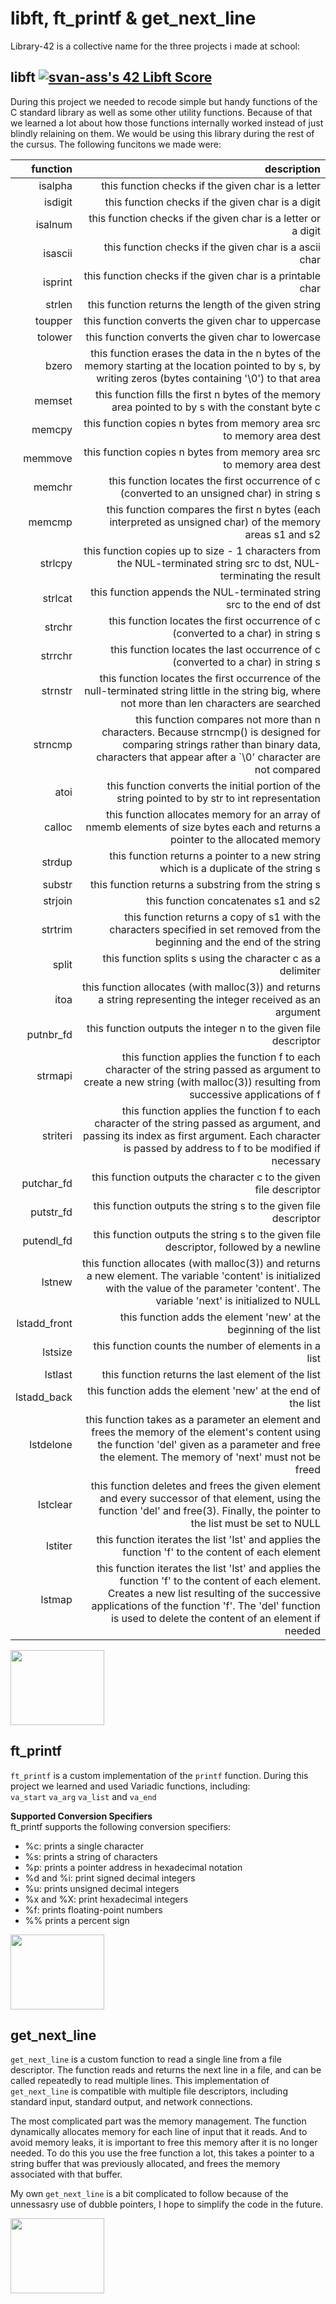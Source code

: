 # libft, ft_printf & get_next_line

Library-42 is a collective name for the three projects i made at school:

## **libft**    [![svan-ass's 42 Libft Score](https://badge42.vercel.app/api/v2/clfladlx3000608l58byc7e5w/project/2365307)](https://github.com/JaeSeoKim/badge42)
During this project we needed to recode simple but handy functions of the C standard library as well as some other utility functions. Because of that we learned a lot about how those functions internally worked instead of just blindly relaining on them. We would be using this library during the rest of the cursus.
The following funcitons we made were:

| function | description |
|---------:|------------:|
|isalpha   |this function checks if the given char is a letter |
|isdigit   |this function checks if the given char is a digit |
|isalnum   |this function checks if the given char is a letter or a digit |
|isascii   |this function checks if the given char is a ascii char |
|isprint   |this function checks if the given char is a printable char |
|strlen    |this function returns the length of the given string |
|toupper   |this function converts the given char to uppercase |
|tolower   |this function converts the given char to lowercase |
|bzero     |this function erases the data in the n bytes of the memory starting at the location pointed to by s, by writing zeros (bytes containing '\0') to that area |
|memset    |this function fills the first n bytes of the memory area pointed to by s with the constant byte c |
|memcpy    |this function copies n bytes from memory area src to memory area dest |
|memmove   |this function copies n bytes from memory area src to memory area dest |
|memchr    |this function locates the first occurrence of c (converted to an unsigned char) in string s |
|memcmp    |this function compares the first n bytes (each interpreted as unsigned char) of the memory areas s1 and s2 |
|strlcpy   |this function copies up to size - 1 characters from the NUL-terminated string src to dst, NUL-terminating the result |
|strlcat   |this function appends the NUL-terminated string src to the end of dst |
|strchr    |this function locates the first occurrence of c (converted to a char) in string s |
|strrchr   |this function locates the last occurrence of c (converted to a char) in string s |
|strnstr   |this function locates the first occurrence of the null-terminated string little in the string big, where not more than len characters are searched |
|strncmp   |this function compares not more than n characters. Because strncmp() is designed for comparing strings rather than binary data, characters that appear after a `\0' character are not compared 
|atoi      |this function converts the initial portion of the string pointed to by str to int representation |
|calloc    |this function allocates memory for an array of nmemb elements of size bytes each and returns a pointer to the allocated memory |
|strdup    |this function returns a pointer to a new string which is a duplicate of the string s |
|substr    |this function returns a substring from the string s |
|strjoin   |this function concatenates s1 and s2 |
|strtrim   |this function returns a copy of s1 with the characters specified in set removed from the beginning and the end of the string |
|split     |this function splits s using the character c as a delimiter |
|itoa      |this function allocates (with malloc(3)) and returns a string representing the integer received as an argument |
|putnbr_fd |this function outputs the integer n to the given file descriptor |
|strmapi   |this function applies the function f to each character of the string passed as argument to create a new string (with malloc(3)) resulting from successive applications of f |
striteri  |this function applies the function f to each character of the string passed as argument, and passing its index as first argument. Each character is passed by address to f to be modified if necessary |
|putchar_fd|this function outputs the character c to the given file descriptor |
|putstr_fd |this function outputs the string s to the given file descriptor |
|putendl_fd|this function outputs the string s to the given file descriptor, followed by a newline |
|lstnew    |this function allocates (with malloc(3)) and returns a new element. The variable 'content' is initialized with the value of the parameter 'content'. The variable 'next' is initialized to NULL |
|lstadd_front|this function adds the element 'new' at the beginning of the list |
|lstsize   |this function counts the number of elements in a list |
|lstlast   |this function returns the last element of the list |
|lstadd_back|this function adds the element 'new' at the end of the list |
|lstdelone |this function takes as a parameter an element and frees the memory of the element's content using the function 'del' given as a parameter and free the element. The memory of 'next' must not be freed |
|lstclear  |this function deletes and frees the given element and every successor of that element, using the function 'del' and free(3). Finally, the pointer to the list must be set to NULL |
|lstiter   |this function iterates the list 'lst' and applies the function 'f' to the content of each element |
|lstmap    |this function iterates the list 'lst' and applies the function 'f' to the content of each element. Creates a new list resulting of the successive applications of the function 'f'. The 'del' function is used to delete the content of an element if needed |

<img src="https://github.com/steryu/library-42/blob/main/libft/imgs/libft.png" width="150" height="120">

## **ft_printf**
`ft_printf` is a custom implementation of the `printf` function. During this project we learned and used Variadic functions, including:\
`va_start` `va_arg` `va_list` and `va_end`

**Supported Conversion Specifiers**\
ft_printf supports the following conversion specifiers:

- %c: prints a single character
- %s: prints a string of characters
- %p: prints a pointer address in hexadecimal notation
- %d and %i: print signed decimal integers
- %u: prints unsigned decimal integers
- %x and %X: print hexadecimal integers
- %f: prints floating-point numbers
- %% prints a percent sign

<img src="https://github.com/steryu/library-42/blob/main/libft/imgs/printf.png" width="150" height="120">

## **get_next_line**

`get_next_line` is a custom function to read a single line from a file descriptor. The function reads and returns the next line in a file, and can be called repeatedly to read multiple lines. This implementation of `get_next_line` is compatible with multiple file descriptors, including standard input, standard output, and network connections.

The most complicated part was the memory management. The function dynamically allocates memory for each line of input that it reads. And to avoid memory leaks, it is important to free this memory after it is no longer needed. To do this you use the free function a lot, this takes a pointer to a string buffer that was previously allocated, and frees the memory associated with that buffer.

My own `get_next_line` is a bit complicated to follow because of the unnessasry use of dubble pointers, I hope to simplify the code in the future.

<img src="https://github.com/steryu/library-42/blob/main/libft/imgs/libft.png" width="150" height="120">
